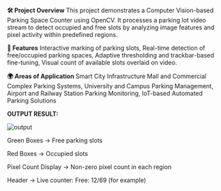 **🛠️ Project Overview**
This project demonstrates a Computer Vision-based Parking Space Counter using OpenCV. It processes a parking lot video stream to detect occupied and free slots by analyzing image features and pixel activity within predefined regions.

**🚀 Features**
Interactive marking of parking slots,
Real-time detection of free/occupied parking spaces,
Adaptive thresholding and trackbar-based fine-tuning,
Visual count of available slots overlaid on video.

**🌍 Areas of Application**
Smart City Infrastructure
Mall and Commercial Complex Parking Systems,
University and Campus Parking Management,
Airport and Railway Station Parking Monitoring,
IoT-based Automated Parking Solutions

**OUTPUT RESULT:**

![output](https://github.com/user-attachments/assets/f404098b-0c78-4cc3-9034-6a4a5c248b48)

Green Boxes → Free parking slots

Red Boxes → Occupied slots

Pixel Count Display → Non-zero pixel count in each region

Header → Live counter: Free: 12/69 (for example)

